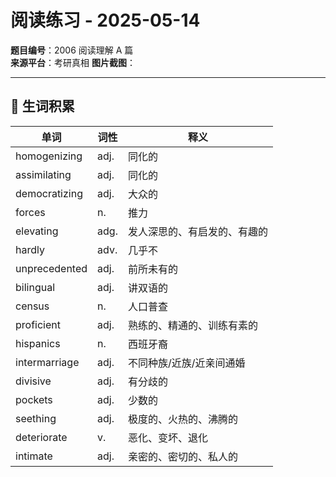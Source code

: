 # 阅读练习 - 2025-05-14

**题目编号**：2006 阅读理解 A 篇  
**来源平台**：考研真相 
**图片截图**：  

---

## 📌 生词积累

| 单词     | 词性  | 释义         |                                 
|----------|-------|--------------|
| homogenizing  | adj.  | 同化的  | 
| assimilating   | adj.    | 同化的   |
| democratizing | adj. | 大众的 |
| forces | n. | 推力  |
| elevating | adg. | 发人深思的、有启发的、有趣的 |
| hardly | adv. | 几乎不 |
| unprecedented | adj. | 前所未有的 |
| bilingual | adj. | 讲双语的 |
| census | n. | 人口普查 |
| proficient | adj. | 熟练的、精通的、训练有素的 |
| hispanics | n. | 西班牙裔 |
| intermarriage | adj. | 不同种族/近族/近亲间通婚 |
| divisive | adj. | 有分歧的  |
| pockets |  adj. | 少数的 |
| seething | adj. | 极度的、火热的、沸腾的 |
| deteriorate | v. | 恶化、变坏、退化 |
| intimate | adj. | 亲密的、密切的、私人的 |
